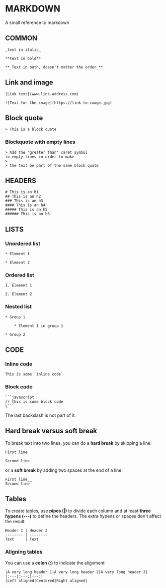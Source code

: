 
# MARKDOWN

A small reference to markdown

## COMMON

```
_text in italic_
```

```
**text in bold**
```

```
**_Text in both, doesn't matter the order_**
```

## Link and image

```
[Link text](www.link-address.com)
```

```
![Text for the image](https://link-to-image.jpg)
```

## Block quote
```
> This is a block quote
```
### Blockquote with empty lines
```
> Add the "greater than" caret symbol
to empty lines in order to make
>
> the text be part of the same block quote
```
## HEADERS

```
# This is an h1
## This is an h2
### This is an h3
#### This is an h4
##### This is an h5
###### This is an h6
```
## LISTS

### Unordered list
```
* Element 1

* Element 2
```

### Ordered list
```
1. Element 1

2. Element 2
```
### Nested list
```
* Group 1

    * Element 1 in group 1

* Group 2
```

## CODE

### Inline code

```
This is some `inline code`
```
### Block code
```
```javascript
// this is some block code 
\```
```
The last backslash is not part of it.

## Hard break versus soft break
To break text into two lines, you can do a **hard break** by skipping a line:
```
First line

Second line
```
or a **soft break** by adding two spaces at the end of a line:
```
First line__
Second line
```

## Tables
To create tables, use **pipes (|)** to divide each column and at least **three hypens (---)** to define the headers. The extra hypens or spaces don't affect the result
```
Header 1 | Header 2
-------- | --------
Text     | Text
```
### Aligning tables
You can use a **colon (:)** to indicate the alignment
```
|A very long header 1|A very long header 2|A very long header 3|
|:---|:---:|---:|
|Left aligned|Centered|Right aligned|
```




